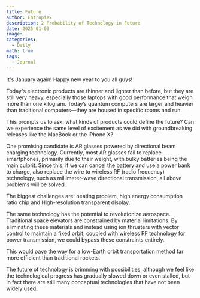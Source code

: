 ```yaml
---
title: Future
author: Entropiex
description: 2 Probability of Technology in Future
date: 2025-01-03
image: 
categories:
  - Daily
math: true
tags:
  - Journal
---
```

It's January again! Happy new year to you all guys!

Today's electronic products are thinner and lighter than before, but they are still very heavy, especially those laptops with good performance that weigh more than one kilogram. Today’s quantum computers are larger and heavier than traditional computers—they are housed in specific rooms and run.

This prompts us to ask: what kinds of products could define the future? Can we experience the same level of excitement as we did with groundbreaking releases like the MacBook or the iPhone X?

One promising candidate is AR glasses powered by directional beam charging technology. Currently, most AR glasses fail to replace smartphones, primarily due to their weight, with bulky batteries being the main culprit. Since this, if we can cancel the battery and use a power bank to charge, also replace the wire to wireless RF (radio frequency) technology, such as millimeter-wave directional transmission, all above problems will be solved. 

The biggest challenges are: heating problem, high energy consumption ratio chip and High-resolution transparent display.

The same technology has the potential to revolutionize aerospace. Traditional space elevators are constrained by material limitations. By eliminating these materials and instead using ion thrusters with vector control to maintain a fixed orbit, coupled with wireless RF technology for power transmission, we could bypass these constraints entirely.

This would pave the way for a low-Earth orbit transportation method far more efficient than traditional rockets.

The future of technology is brimming with possibilities, although we feel like the technological progress has gradually slowed down or even stalled, but in fact there are still many conceptual technologies that have not been widely used.